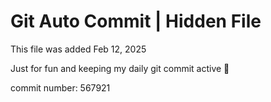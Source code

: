 # Git Auto Commit | Hidden File

This file was added Feb 12, 2025

Just for fun and keeping my daily git commit active 🤪

commit number: 567921
